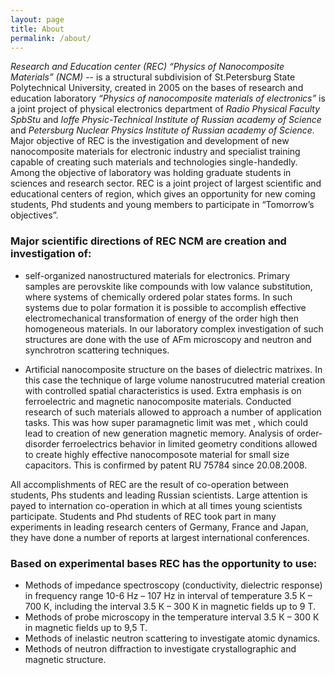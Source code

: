 ```yaml
---
layout: page
title: About
permalink: /about/
---
```

*Research and Education center (REC) “Physics of Nanocomposite Materials” (NCM)* -- is a structural subdivision of St.Petersburg State Polytechnical University, created in 2005 on the bases of research and education laboratory *“Physics of nanocomposite materials of electronics”* is a joint project of physical electronics department of *Radio Physical Faculty SpbStu* and *Ioffe Physic-Technical Institute of Russian academy of Science* and *Petersburg Nuclear Physics Institute of Russian academy of Science.* 
Major objective of REC is the investigation and development of new nanocomposite materials for electronic industry and specialist training capable of creating such materials and technologies single-handedly. Among the objective of laboratory was holding graduate students in sciences and research sector. 
REC is a joint project of largest scientific and educational centers of region, which gives an opportunity for new coming students, Phd students and young members to participate in “Tomorrow’s objectives”.

### Major scientific directions of REC NCM are creation and investigation of:

- self-organized nanostructured materials for electronics. Primary samples are perovskite like compounds with low valance substitution, where systems of chemically ordered polar states forms. In such systems due to polar formation it is possible to accomplish effective electromechanical transformation of energy of the order high then homogeneous materials. In our laboratory complex investigation of such structures are done with the use of AFm microscopy and neutron and synchrotron scattering techniques.

- Artificial nanocomposite structure on the bases of dielectric matrixes. In this case the technique of large volume nanostrucutred material creation with controlled spatial characteristics is used. Extra emphasis is on ferroelectric and magnetic nanocomposite materials. Conducted research of such materials allowed to approach a number of application tasks. This was how super paramagnetic limit was met , which could lead to creation of new generation magnetic memory. Analysis of order-disorder ferroelectrics behavior in limited geometry conditions allowed to create highly effective nanocomposote material for small size capacitors. This is confirmed by patent  RU 75784 since 20.08.2008.

All accomplishments of REC are the result of co-operation between students, Phs students and leading Russian scientists. Large attention is payed to internation co-operation in which at all times young scientists participate. Students and Phd students of REC took part in many experiments in leading research centers of Germany, France and Japan, they have done a number of reports at largest international conferences.

### Based on experimental bases REC has the opportunity to use:

- Methods of impedance spectroscopy (conductivity, dielectric response) in frequency range 10-6 Hz – 107 Hz in interval of temperature 3.5 К – 700 К, including the interval 3.5 К – 300 К in magnetic fields up to 9 T.
- Methods of probe microscopy in the temperature interval 3.5 К – 300 К in magnetic fields up to 9,5 T.
- Methods of inelastic neutron scattering to investigate atomic dynamics.
- Methods of neutron diffraction to investigate crystallographic and magnetic structure.

